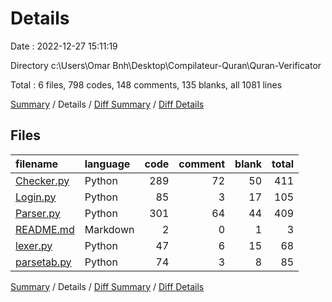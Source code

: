 # Details

Date : 2022-12-27 15:11:19

Directory c:\\Users\\Omar Bnh\\Desktop\\Compilateur-Quran\\Quran-Verificator

Total : 6 files,  798 codes, 148 comments, 135 blanks, all 1081 lines

[Summary](results.md) / Details / [Diff Summary](diff.md) / [Diff Details](diff-details.md)

## Files
| filename | language | code | comment | blank | total |
| :--- | :--- | ---: | ---: | ---: | ---: |
| [Checker.py](/Checker.py) | Python | 289 | 72 | 50 | 411 |
| [Login.py](/Login.py) | Python | 85 | 3 | 17 | 105 |
| [Parser.py](/Parser.py) | Python | 301 | 64 | 44 | 409 |
| [README.md](/README.md) | Markdown | 2 | 0 | 1 | 3 |
| [lexer.py](/lexer.py) | Python | 47 | 6 | 15 | 68 |
| [parsetab.py](/parsetab.py) | Python | 74 | 3 | 8 | 85 |

[Summary](results.md) / Details / [Diff Summary](diff.md) / [Diff Details](diff-details.md)